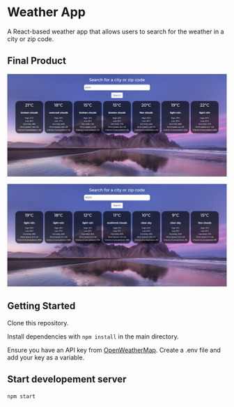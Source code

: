 # Weather App

A React-based weather app that allows users to search for the weather in a city or zip code.

## Final Product

!['city-search'](https://github.com/tandica/weather-app-react/blob/master/docs/weatherapp-react.png?raw=true)

!['zip-code-search'](https://github.com/tandica/weather-app-react/blob/master/docs/weatherapp-react2.png?raw=true)

## Getting Started

Clone this repository.

Install dependencies with `npm install` in the main directory.

Ensure you have an API key from [OpenWeatherMap](https://openweathermap.org/api). Create a .env file and add your key as a variable.

## Start developement server

`npm start`
